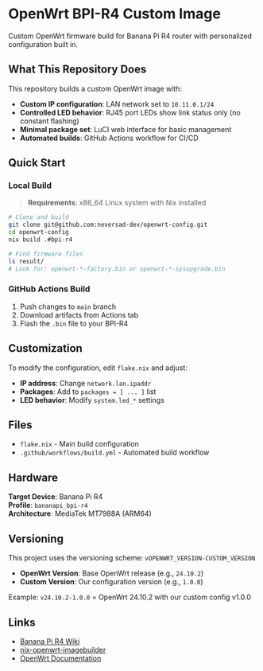 # OpenWrt BPI-R4 Custom Image

Custom OpenWrt firmware build for Banana Pi R4 router with personalized configuration built in.

## What This Repository Does

This repository builds a custom OpenWrt image with:
- **Custom IP configuration**: LAN network set to `10.11.0.1/24`
- **Controlled LED behavior**: RJ45 port LEDs show link status only (no constant flashing)
- **Minimal package set**: LuCI web interface for basic management
- **Automated builds**: GitHub Actions workflow for CI/CD

## Quick Start

### Local Build

> **Requirements**: x86_64 Linux system with Nix installed

```bash
# Clone and build
git clone git@github.com:neversad-dev/openwrt-config.git
cd openwrt-config
nix build .#bpi-r4

# Find firmware files
ls result/
# Look for: openwrt-*-factory.bin or openwrt-*-sysupgrade.bin
```

### GitHub Actions Build

1. Push changes to `main` branch
2. Download artifacts from Actions tab
3. Flash the `.bin` file to your BPI-R4

## Customization

To modify the configuration, edit `flake.nix` and adjust:
- **IP address**: Change `network.lan.ipaddr`
- **Packages**: Add to `packages = [ ... ]` list
- **LED behavior**: Modify `system.led_*` settings

## Files

- `flake.nix` - Main build configuration
- `.github/workflows/build.yml` - Automated build workflow

## Hardware

**Target Device**: Banana Pi R4  
**Profile**: `bananapi_bpi-r4`  
**Architecture**: MediaTek MT7988A (ARM64)

## Versioning

This project uses the versioning scheme: `vOPENWRT_VERSION-CUSTOM_VERSION`

- **OpenWrt Version**: Base OpenWrt release (e.g., `24.10.2`)
- **Custom Version**: Our configuration version (e.g., `1.0.0`)

Example: `v24.10.2-1.0.0` = OpenWrt 24.10.2 with our custom config v1.0.0

## Links

- [Banana Pi R4 Wiki](https://openwrt.org/toh/sinovoip/bananapi_bpi-r4)
- [nix-openwrt-imagebuilder](https://github.com/astro/nix-openwrt-imagebuilder)
- [OpenWrt Documentation](https://openwrt.org/docs/start)